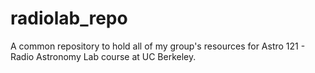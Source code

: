 # radiolab_repo
A common repository to hold all of my group's resources for Astro 121 - Radio Astronomy Lab course at UC Berkeley.
